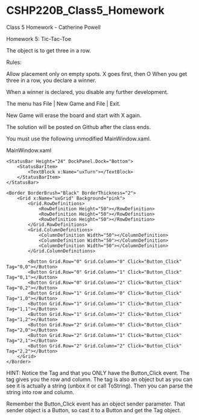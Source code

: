 # CSHP220B_Class5_Homework
Class 5 Homework - Catherine Powell

Homework 5: Tic-Tac-Toe

The object is to get three in a row.

Rules:

Allow placement only on empty spots.
X goes first, then O
When you get three in a row, you declare a winner.

When a winner is declared, you disable any further development.

The menu has File | New Game and File | Exit.

New Game will erase the board and start with X again.

The solution will be posted on Github after the class ends.

You must use the following unmodified MainWindow.xaml.

MainWindow.xaml
<DockPanel>
    <Menu DockPanel.Dock="Top">
        <MenuItem Header="_File">
            <MenuItem x:Name="uxNewGame" Header="_New Game" Click="uxNewGame_Click"></MenuItem>
            <MenuItem Header="E_xit" Click="uxExit_Click"></MenuItem>
        </MenuItem>
    </Menu>

    <StatusBar Height="24" DockPanel.Dock="Bottom">
        <StatusBarItem>
            <TextBlock x:Name="uxTurn"></TextBlock>
        </StatusBarItem>
    </StatusBar>

    <Border BorderBrush="Black" BorderThickness="2">
        <Grid x:Name="uxGrid" Background="pink">
            <Grid.RowDefinitions>
                <RowDefinition Height="50"></RowDefinition>
                <RowDefinition Height="50"></RowDefinition>
                <RowDefinition Height="50"></RowDefinition>
            </Grid.RowDefinitions>
            <Grid.ColumnDefinitions>
                <ColumnDefinition Width="50"></ColumnDefinition>
                <ColumnDefinition Width="50"></ColumnDefinition>
                <ColumnDefinition Width="50"></ColumnDefinition>
            </Grid.ColumnDefinitions>

            <Button Grid.Row="0" Grid.Column="0" Click="Button_Click" Tag="0,0"></Button>
            <Button Grid.Row="0" Grid.Column="1" Click="Button_Click" Tag="0,1"></Button>
            <Button Grid.Row="0" Grid.Column="2" Click="Button_Click" Tag="0,2"></Button>
            <Button Grid.Row="1" Grid.Column="0" Click="Button_Click" Tag="1,0"></Button>
            <Button Grid.Row="1" Grid.Column="1" Click="Button_Click" Tag="1,1"></Button>
            <Button Grid.Row="1" Grid.Column="2" Click="Button_Click" Tag="1,2"></Button>
            <Button Grid.Row="2" Grid.Column="0" Click="Button_Click" Tag="2,0"></Button>
            <Button Grid.Row="2" Grid.Column="1" Click="Button_Click" Tag="2,1"></Button>
            <Button Grid.Row="2" Grid.Column="2" Click="Button_Click" Tag="2,2"></Button>
        </Grid>
    </Border>
</DockPanel>
HINT: Notice the Tag and that you ONLY have the Button_Click event. The tag gives you the row and column. The tag is also an object but as you can see it is actually a string (unbox it or call ToString). Then you can parse the string into row and column. 

Remember the Button_Click event has an object sender parameter. That sender object is a Button, so cast it to a Button and get the Tag object.
